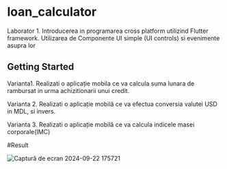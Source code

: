 # loan_calculator

Laborator 1.
Introducerea in programarea cross platform utilizind Flutter framework. Utilizarea de Componente UI simple (UI controls) si evenimente asupra lor

## Getting Started

Varianta1.
Realizati o aplicație mobila ce va calcula suma lunara de rambursat in urma achizitionarii unui credit.


Varianta 2.
Realizati o aplicație mobilă ce va efectua conversia valutei USD in MDL, si invers.


Varianta 3.
Realizati o aplicație mobilă ce va calcula indicele masei corporale(IMC)

#Result

![Captură de ecran 2024-09-22 175721](https://github.com/user-attachments/assets/a6b76854-6e8f-44d4-b02f-faf1e239d22b)
